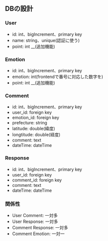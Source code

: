 ## DBの設計  
### User
- id: int、bigIncrement、primary key
- name: string、unique(認証に使う)
- point: int __(追加機能)

### Emotion
- id: int、bigIncrement、primary key
- emotion: int(frontendで番号に対応した数字を)
- point: int __(追加機能)

### Comment
- id: int、bigIncrement、primary key
- user_id: foreign key
- emotion_id: foreign key
- prefecture: string
- latitude: double(緯度)
- longtitude: double(経度)
- comment: text
- dateTime: dateTime

### Response
- id: int、bigIncrement、primary key
- user_id: foreign key
- comment_id: foreign key
- comment: text
- dateTime: dateTime

### 関係性
- User Comment: 一対多
- User Response: 一対多
- Comment Response: 一対多
- Comment Emotion: 一対一
